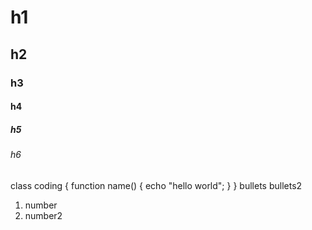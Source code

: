 # h1
## h2
### h3
#### h4
##### h5
###### h6
class coding {
function name() {
echo "hello world";
}
}
bullets
bullets2
1. number
2. number2